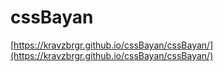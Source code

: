 # cssBayan

[https://kravzbrgr.github.io/cssBayan/cssBayan/](https://kravzbrgr.github.io/cssBayan/cssBayan/)
